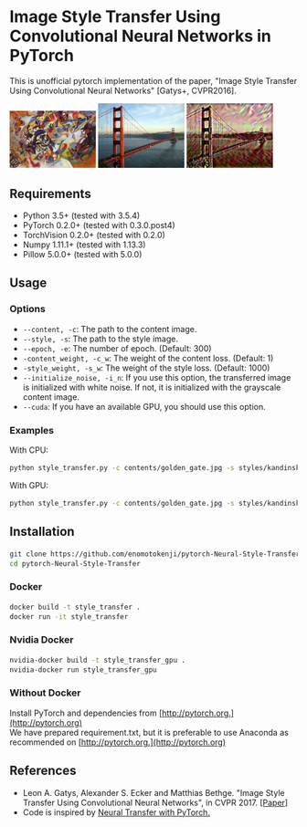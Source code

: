 # Image Style Transfer Using Convolutional Neural Networks in PyTorch
This is unofficial pytorch implementation of the paper, "Image Style Transfer Using Convolutional Neural Networks" [Gatys+, CVPR2016].

<img src='imgs/style.jpg' title='Style Image' width='30%'> <img src='imgs/content.jpg' title='Content Image' width='30%'> <img src='imgs/transferred.jpg' title='Transferred Image' width='30%'>

## Requirements
* Python 3.5+ (tested with 3.5.4)
* PyTorch 0.2.0+ (tested with 0.3.0.post4)
* TorchVision 0.2.0+ (tested with 0.2.0)
* Numpy 1.11.1+ (tested with 1.13.3)
* Pillow 5.0.0+ (tested with 5.0.0)

## Usage
### Options
* `--content, -c`: The path to the content image.
* `--style, -s`: The path to the style image.
* `--epoch, -e`: The number of epoch. (Default: 300)
* `-content_weight, -c_w`: The weight of the content loss. (Default: 1)
* `-style_weight, -s_w`: The weight of the style loss. (Default: 1000)
* `--initialize_noise, -i_n`: If you use this option, the transferred image is initialized with white noise. If not, it is initialized with the grayscale content image.
* `--cuda`: If you have an available GPU, you should use this option.

### Examples
With CPU:
```bash
python style_transfer.py -c contents/golden_gate.jpg -s styles/kandinsky.jpg
```
With GPU:
```bash
python style_transfer.py -c contents/golden_gate.jpg -s styles/kandinsky.jpg --cuda
```

## Installation
```bash
git clone https://github.com/enomotokenji/pytorch-Neural-Style-Transfer.git
cd pytorch-Neural-Style-Transfer
```

### Docker
```bash
docker build -t style_transfer .
docker run -it style_transfer
```
### Nvidia Docker
```bash
nvidia-docker build -t style_transfer_gpu .
nvidia-docker run style_transfer_gpu
```
### Without Docker
Install PyTorch and dependencies from [http://pytorch.org.](http://pytorch.org)  
We have prepared requirement.txt, but it is preferable to use Anaconda as recommended on [http://pytorch.org.](http://pytorch.org)

## References
* Leon A. Gatys, Alexander S. Ecker and Matthias Bethge. "Image Style Transfer Using Convolutional Neural Networks", in CVPR 2017. [[Paper]](https://www.cv-foundation.org/openaccess/content_cvpr_2016/papers/Gatys_Image_Style_Transfer_CVPR_2016_paper.pdf)
* Code is inspired by [Neural Transfer with PyTorch.](http://pytorch.org/tutorials/advanced/neural_style_tutorial.html)

